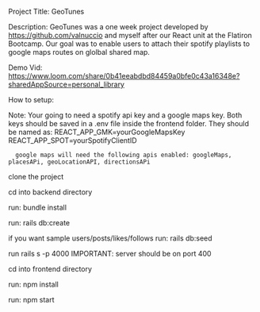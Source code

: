 Project Title: GeoTunes

Description: GeoTunes was a one week project developed by https://github.com/valnuccio and myself after our React unit at the Flatiron Bootcamp. Our goal was to enable users to
              attach their spotify playlists to google maps routes on glolbal shared map.
              
              
Demo Vid: https://www.loom.com/share/0b41eeabdbd84459a0bfe0c43a16348e?sharedAppSource=personal_library


How to setup:

Note: Your going to need a spotify api key and a google maps key. Both keys should be saved in a .env file inside the frontend folder.
      They should be named as: REACT_APP_GMK=yourGoogleMapsKey REACT_APP_SPOT=yourSpotifyClientID
      
      google maps will need the following apis enabled: googleMaps, placesAPi, geoLocationAPI, directionsAPi
      
      
clone the project

cd into backend directory

run: bundle install

run: rails db:create

if you want sample users/posts/likes/follows run: rails db:seed

run rails s -p 4000
IMPORTANT: server should be on port 400

cd into frontend directory

run: npm install

run: npm start

